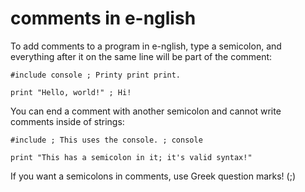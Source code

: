 # comments in e-nglish
To add comments to a program in e-nglish, type a semicolon, and everything after it on the same line will be part of the comment:

```
#include console ; Printy print print.

print "Hello, world!" ; Hi!
```

You can end a comment with another semicolon and cannot write comments inside of strings:

```
#include ; This uses the console. ; console

print "This has a semicolon in it; it's valid syntax!"
```

If you want a semicolons in comments, use Greek question marks! (;)